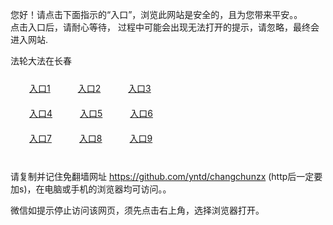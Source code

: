 您好！请点击下面指示的“入口”，浏览此网站是安全的，且为您带来平安。。 <br/>
点击入口后，请耐心等待， 过程中可能会出现无法打开的提示，请忽略，最终会进入网站. </br>

法轮大法在长春<br/>
<div style="padding:10px"><a style="margin:20px" target="_blank" href="https://d1iyb5ggwphmqn.cloudfront.net/2Qpsp?jfwxlpto" id="ccLink1" rel="nofollow">入口1</a> <a target="_blank" style="margin:20px" href="https://d1ehc04mq4jf20.cloudfront.net/2Qpsp?mkrjfkgx" id="ccLink2" rel="nofollow">入口2</a> <a style="margin:20px" target="_blank" href="https://d2uf20hlgioyhh.cloudfront.net/2Qpsp?sxaii" id="ccLink3" rel="nofollow">入口3</a></div>

<div style="padding:10px" ><a style="margin:20px" target="_blank" href="https://d1iyb5ggwphmqn.cloudfront.net/2Qpsp?jfwxlpto" id="ccLink4" rel="nofollow">入口4</a> <a style="margin:20px" href="https://d1ehc04mq4jf20.cloudfront.net/2Qpsp?mkrjfkgx" target="_blank" id="ccLink5" rel="nofollow">入口5</a> <a style="margin:20px" href="https://d2uf20hlgioyhh.cloudfront.net/2Qpsp?sxaii" target="_blank" id="ccLink6" rel="nofollow">入口6</a></div>

<div style="padding:10px"><a style="margin:20px" target="_blank" href="https://d1iyb5ggwphmqn.cloudfront.net/2Qpsp?jfwxlpto" id="ccLink7" rel="nofollow">入口7</a> <a style="margin:20px" href="https://d1ehc04mq4jf20.cloudfront.net/2Qpsp?mkrjfkgx" target="_blank" id="ccLink8" rel="nofollow">入口8</a> <a style="margin:20px" target="_blank" href="https://d2uf20hlgioyhh.cloudfront.net/2Qpsp?sxaii" id="ccLink9" rel="nofollow">入口9</a></div>

<br/>



请复制并记住免翻墙网址 https://github.com/yntd/changchunzx (http后一定要加s)，在电脑或手机的浏览器均可访问。。<br/>

微信如提示停止访问该网页，须先点击右上角，选择浏览器打开。
